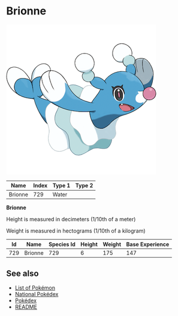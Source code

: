 # Brionne


![Brionne](images/729.png)

| **Name** | **Index** | **Type 1** | **Type 2** |
|----|----|----|----|
| Brionne | 729 | Water  |  |

**Brionne** 


Height is measured in decimeters (1/10th of a meter)

Weight is measured in hectograms (1/10th of a kilogram)

| **Id** | **Name** | **Species Id** | **Height** | **Weight** | **Base Experience** |
|--------|----------|----------------|------------|------------|---------------------|
| 729 | Brionne | 729 | 6 | 175 | 147 |


## See also

- [List of Pokémon](../pokemon.md)
- [National Pokédex](../national_pokedex.md)
- [Pokédex](../pokedex.md)
- [README](../README.md)

